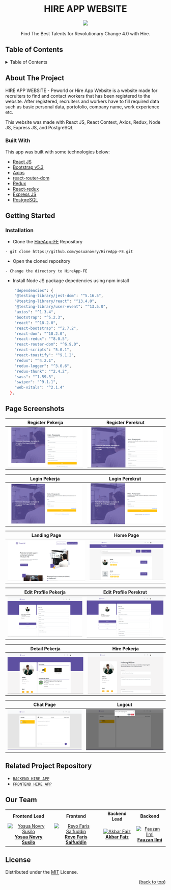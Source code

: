 <h1 align="center">HIRE APP WEBSITE</h1>

<p align="center">
  <img width="250" src="https://github.com/yosuanovry/HireApp-FE/blob/dev/src/Assets/LandingPage/hireapp_logo.png"  />
</p>
 <p align="center">
    Find The Best Talents for Revolutionary Change 4.0 with Hire.
  </p>

<!-- TABLE OF CONTENTS -->

## Table of Contents

<details>
  <summary>Table of Contents</summary>
  <ol>
    <li>
      <a href="#about-the-project">About The Project</a>
      <ul>
        <li><a href="#built-with">Built with</a></li>
      </ul>
    </li>
    <li>
      <a href="#getting-started">Getting Started</a>
      <ul>
        <li><a href="#installation">Installation</a></li>
      </ul>
    </li>
    <li><a href="#screenshots">Screenshots</a></li>
    <li><a href="#related-project">Related Project</a></li>
    <li><a href="#our-team">Our Team</a></li>
    <li><a href="#license">License</a></li>
  </ol>
</details>

## About The Project

HIRE APP WEBSITE - Peworld or Hire App Website is a website made for recruiters to find and contact workers that has been registered to the
website. After registered, recruiters and workers have to fill required data such as basic personal data, portofolio,
company name, work experience etc.

This website was made with React JS, React Context, Axios, Redux, Node JS, Express JS, and PostgreSQL

### Built With

This app was built with some technologies below:

- [React JS](https://reactjs.org)
- [Bootstrap v5.3](https://getbootstrap.com/docs/5.3/getting-started/introduction/)
- [Axios](https://axios-http.com/docs/intro)
- [react-router-dom](https://www.npmjs.com/package/react-router-dom)
- [Redux](https://www.npmjs.com/package/redux)
- [React-redux](https://www.npmjs.com/package/react-redux)
- [Express JS](https://expressjs.com/)
- [PostgreSQL](https://www.postgresql.org/docs/)

<!-- GETTING STARTED -->

## Getting Started

### Installation

- Clone the [HireApp-FE](https://github.com/yosuanovry/HireApp-FE) Repository

```
- git clone https://github.com/yosuanovry/HireApp-FE.git
```

- Open the cloned repository

```
- Change the directory to HireApp-FE
```

- Install Node JS package depedencies using npm install
```bash
    "dependencies": {
    "@testing-library/jest-dom": "^5.16.5",
    "@testing-library/react": "^13.4.0",
    "@testing-library/user-event": "^13.5.0",
    "axios": "^1.3.4",
    "bootstrap": "^5.2.3",
    "react": "^18.2.0",
    "react-bootstrap": "^2.7.2",
    "react-dom": "^18.2.0",
    "react-redux": "^8.0.5",
    "react-router-dom": "^6.9.0",
    "react-scripts": "5.0.1",
    "react-toastify": "^9.1.2",
    "redux": "^4.2.1",
    "redux-logger": "^3.0.6",
    "redux-thunk": "^2.4.2",
    "sass": "^1.59.3",
    "swiper": "^9.1.1",
    "web-vitals": "^2.1.4"
  },
```

## Page Screenshots

| Register Pekerja                                                                                                    | Register Perekrut                                                                                                           |
| ---------------------------------------------------------------------------------------------------------------- | ---------------------------------------------------------------------------------------------------------------------------- |
| ![Register Pekerja](/public/images/auth-register-pekerja.png) | ![Register Perekrut](/public/images/auth-register-perekrut.png) |

| Login Pekerja                                                                                              | Login Perekrut                                                                                                         |
| ------------------------------------------------------------------------------------------------------- | ---------------------------------------------------------------------------------------------------------------------------- |
| ![Login Pekerja](/public/images/login-pekerja.png) | ![Login Perekrut](/public/images/auth-login-perekrut.png) |

| Landing Page | Home Page |
| ------------- | ------------- |
| ![Landing](/public/images/home.png) | ![Home](/public/images/home-recruiter.png) |

| Edit Profile Pekerja | Edit Profile Perekrut |
| ------------- | ------------- |
| ![Profile Pekerja](/public/images/edit-profile-pekerja.png) | ![Profile Perekrut](/public/images/edit-profile-recruiter.png) |

| Detail Pekerja | Hire Pekerja |
| ------------- | ------------- |
| ![Detail Pekerja](/public/images/profile-portofolio-recruiter.png) | ![Hire Pekerja](/public/images/profile-hire-recruiter.png) |

| Chat Page | Logout |
| ------------- | ------------- |
| ![Chat Page](/public/images/chat.png) | ![Logout](/public/images/logout.png) |

## Related Project Repository

- [`BACKEND HIRE APP`](https://github.com/akbarfaiz/HireApp-BE)
- [`FRONTEND HIRE APP`](https://github.com/yosuanovry/HireApp-FE)


## Our Team

<center>
  <table>
    <tr>
      <th>Frontend Lead</th>
      <th>Frontend</th>
      <th>Backend Lead</th>
      <th>Backend</th>
    </tr>
    <tr>
      <td align="center">
        <a href="https://github.com/yosuanovry">
          <img width="150" style="background-size: contain;" src="https://avatars.githubusercontent.com/u/123917032?v=4" alt="Yosua Novry Susilo"><br/>
          <b>Yosua Novry Susilo</b>
        </a>
      </td>
      <td align="center">
        <a href="https://github.com/revofarissaifuddin">
          <img width="150" src="https://avatars.githubusercontent.com/u/47625301?v=4" alt="Revo Faris Saifuddin"><br/>
          <b>Revo Faris Saifuddin</b>
        </a>
      </td>
      <td align="center">
        <a href="https://github.com/akbarfaiz">
          <img width="150" src="https://avatars.githubusercontent.com/u/87055460?v=4" alt="Akbar Faiz"><br/>
          <b>Akbar Faiz</b>
        </a>
      </td>
      <td align="center">
        <a href="https://github.com/fauzanilmi220">
          <img width="150" src="https://avatars.githubusercontent.com/u/126861853?v=4" alt="Fauzan Ilmi"><br/>
          <b>Fauzan Ilmi</b>
        </a>
      </td>
    </tr>
  </table>
</center>

## License

Distributed under the [MIT](/LICENSE) License.

<p align="right">(<a href="#top">back to top</a>)</p>
